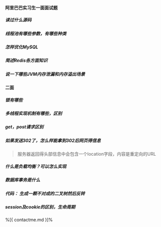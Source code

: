#### 阿里巴巴实习生一面面试题


##### 读过什么源码


##### 线程池有哪些参数，有哪些种类


##### 怎样优化MySQL



##### 简述Redis各方面知识



##### 说一下哪些JVM内存泄漏和内存溢出场景


#### 二面

##### 锁有哪些


##### 多线程实现机制有哪些，区别


##### get，post请求区别


##### 如果发送302了，怎么样能拿到302后网页得信息
> 服务器返回得头部信息中会包含一个location字段，内容是重定向的URL

##### 什么是负载均衡？可以怎么实现


##### 数据库事务是什么


##### 代码： 生成一颗不对成的二叉树然后反转


##### session及cookie的区别，生命周期

%[{ contactme.md }]%


